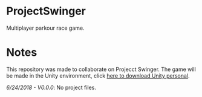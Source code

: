 # ProjectSwinger
Multiplayer parkour race game.

# Notes
This repository was made to collaborate on Projecct Swinger.
The game will be made in the Unity environment, click [here to download Unity personal](https://store.unity.com/download?ref=personal).

*6/24/2018 - V0.0.0*: No project files.
